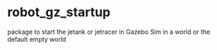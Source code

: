 # robot_gz_startup
package to start the jetank or jetracer in Gazebo Sim in a world or the default empty world

